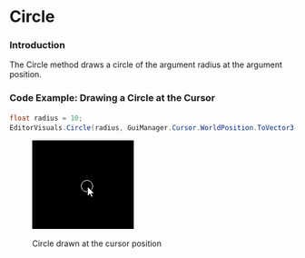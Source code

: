 # Circle

### Introduction

The Circle method draws a circle of the argument radius at the argument position.

### Code Example: Drawing a Circle at the Cursor

```csharp
float radius = 10;
EditorVisuals.Circle(radius, GuiManager.Cursor.WorldPosition.ToVector3());
```

<figure><img src="../../../.gitbook/assets/image (10).png" alt=""><figcaption><p>Circle drawn at the cursor position</p></figcaption></figure>
